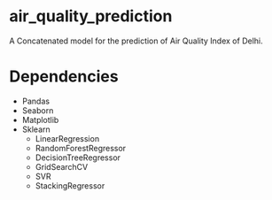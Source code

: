 # air_quality_prediction
A Concatenated model for the prediction of Air Quality Index of Delhi.

# Dependencies
- Pandas
- Seaborn
- Matplotlib
- Sklearn
  - LinearRegression
  - RandomForestRegressor
  - DecisionTreeRegressor
  - GridSearchCV
  - SVR
  - StackingRegressor
  
